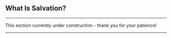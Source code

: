 ## What Is Salvation?
___

This section currently under construction - thank you for your patience!
___

